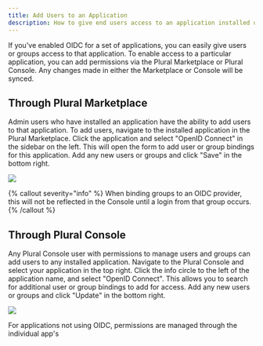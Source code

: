 ```yaml
---
title: Add Users to an Application
description: How to give end users access to an application installed using Plural.
---
```


If you've enabled OIDC for a set of applications, you can easily give users or groups access to that application. To enable access to a particular application, you can add permissions via the Plural Marketplace or Plural Console. Any changes made in either the Marketplace or Console will be synced.

## Through Plural Marketplace

Admin users who have installed an application have the ability to add users to that application. To add users, navigate to the installed application in the Plural Marketplace. Click the application and select "OpenID Connect" in the sidebar on the left. This will open the form to add user or group bindings for this application. Add any new users or groups and click "Save" in the bottom right.

![](</assets/operations/marketplace-add-users.png>)

{% callout severity="info" %}
When binding groups to an OIDC provider, this will not be reflected in the Console until a login from that group occurs.
{% /callout %}

## Through Plural Console

Any Plural Console user with permissions to manage users and groups can add users to any installed application. Navigate to the Plural Console and select your application in the top right. Click the info circle to the left of the application name, and select "OpenID Connect". This allows you to search for additional user or group bindings to add for access. Add any new users or groups and click "Update" in the bottom right.

![](</assets/operations/console-add-users.png>)


For applications not using OIDC, permissions are managed through the individual app's 